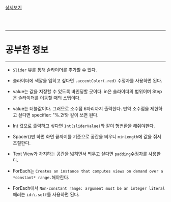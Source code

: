 [상세보기](https://sie-kyin.github.io/swiftui/2022/07/11/stack_ex/)


<br />
<br />

---

# 공부한 정보

---

* `Slider` 뷰를 통해 슬라이더를 추가할 수 있다.

* 슬라이더에 색깔을 입히고 싶다면 `.accentColor(.red)` 수정자를 사용하면 된다.

* value는 값을 지정할 수 있도록 바인딩할 곳이다. in은 슬라이더의 범위이며 Step은 슬라이더를 이동할 때의 스텝이다.

* value는 더블값이다. 그러므로 소수점 6자리까지 출력한다. 만약 소수점을 제한하고 싶다면 specifier: "%.2f와 같이 쓰면 된다.

* Int 값으로 출력하고 싶다면 `Int(sliderValue)`와 같이 형변환을 해줘야한다.

* Spacer()만 하면 화면 끝까지를 기준으로 공간을 띄우니 `minLength`에 값을 줘서 조절한다.

* Text View가 차지하는 공간을 넓히면서 띄우고 싶다면 `padding`수정자를 사용한다.

* ForEach는 `Creates an instance that computes views on demand over a *constant* range.`해야한다.
  
* ForEach에서 `Non-constant range: argument must be an integer literal`에러는 `id:\.self`를 사용하면 된다.
